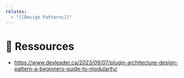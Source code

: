 ```yaml
---
relates:
  - "[[Design Patterns]]"
---
```

# 🔗 Ressources

- https://www.devleader.ca/2023/09/07/plugin-architecture-design-pattern-a-beginners-guide-to-modularity/

